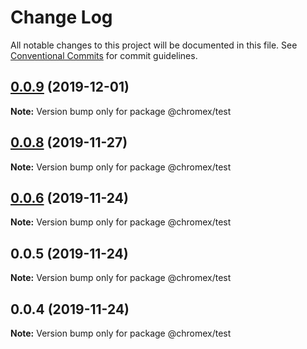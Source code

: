 # Change Log

All notable changes to this project will be documented in this file.
See [Conventional Commits](https://conventionalcommits.org) for commit guidelines.

## [0.0.9](https://github.com/bluepropane/chromex/compare/@chromex/test@0.0.8...@chromex/test@0.0.9) (2019-12-01)

**Note:** Version bump only for package @chromex/test





## [0.0.8](https://github.io/bluepropane/chromex/compare/@chromex/test@0.0.7...@chromex/test@0.0.8) (2019-11-27)

**Note:** Version bump only for package @chromex/test





## [0.0.6](https://github.com/bluepropane/create-chrome-extension/compare/@chromex/test@0.0.5...@chromex/test@0.0.6) (2019-11-24)

**Note:** Version bump only for package @chromex/test





## 0.0.5 (2019-11-24)

**Note:** Version bump only for package @chromex/test





## 0.0.4 (2019-11-24)

**Note:** Version bump only for package @chromex/test
